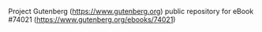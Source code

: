Project Gutenberg (https://www.gutenberg.org) public repository for eBook #74021 (https://www.gutenberg.org/ebooks/74021)
